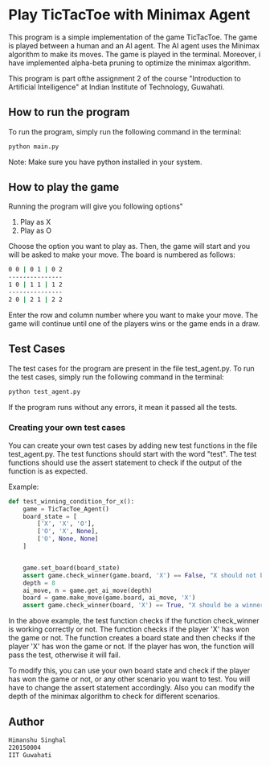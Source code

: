 # Play TicTacToe with Minimax Agent
This program is a simple implementation of the game TicTacToe. The game is played between a human and an AI agent. The AI agent uses the Minimax algorithm to make its moves. The game is played in the terminal. Moreover, i have implemented alpha-beta pruning to optimize the minimax algorithm.

This program is part ofthe assignment 2 of the course "Introduction to Artificial Intelligence" at Indian Institute of Technology, Guwahati.

## How to run the program
To run the program, simply run the following command in the terminal:
```bash
python main.py
```
Note: Make sure you have python installed in your system.

## How to play the game
Running the program will give you following options"
1. Play as X
2. Play as O

Choose the option you want to play as. Then, the game will start and you will be asked to make your move. The board is numbered as follows:
```bash
0 0 | 0 1 | 0 2
---------------
1 0 | 1 1 | 1 2
---------------
2 0 | 2 1 | 2 2
```
Enter the row and column number where you want to make your move. The game will continue until one of the players wins or the game ends in a draw.

## Test Cases
The test cases for the program are present in the file test_agent.py. To run the test cases, simply run the following command in the terminal:
```bash
python test_agent.py
```
If the program runs without any errors, it mean it passed all the tests.

### Creating your own test cases
You can create your own test cases by adding new test functions in the file test_agent.py. The test functions should start with the word "test". The test functions should use the assert statement to check if the output of the function is as expected.

Example:
```python
def test_winning_condition_for_x():
    game = TicTacToe_Agent()
    board_state = [
        ['X', 'X', 'O'],
        ['O', 'X', None],
        ['O', None, None]
    ]


    game.set_board(board_state)
    assert game.check_winner(game.board, 'X') == False, "X should not be a winner yet."
    depth = 8
    ai_move, n = game.get_ai_move(depth)
    board = game.make_move(game.board, ai_move, 'X')
    assert game.check_winner(board, 'X') == True, "X should be a winner now."
```
In the above example, the test function checks if the function check_winner is working correctly or not. The function checks if the player 'X' has won the game or not. The function creates a board state and then checks if the player 'X' has won the game or not. If the player has won, the function will pass the test, otherwise it will fail.

To modify this, you can use your own board state and check if the player has won the game or not, or any other scenario you want to test. You will have to change the assert statement accordingly. Also you can modify the depth of the minimax algorithm to check for different scenarios.

## Author
```bash
Himanshu Singhal
220150004
IIT Guwahati
```


